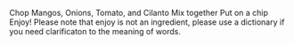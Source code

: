 Chop Mangos, Onions, Tomato, and Cilanto
Mix together
Put on a chip
Enjoy! 
Please note that enjoy is not an ingredient, please use a dictionary if you need clarificaton to the meaning of words.
